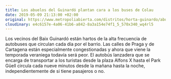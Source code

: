 ```yaml
---
title: Los abuelos del Guinardó plantan cara a los buses de Colau
date: 2019-05-09 21:13:00 +02:00
original: https://www.metropoliabierta.com/distritos/horta-guinardo/abuelos-guinardo-plantan-cara-buses-colau_16328_102.html
cloudinary: e4c6157e-4a06-41b6-a842-8a3a154e74f1_5_570x340_wq4rl5
---
```


Los vecinos del Baix Guinardó están hartos de la alta frecuencia de autobuses que circulan cada día por el barrio. Las calles de Praga y de Cartagena están especialmente congestionadas y ahora que viene la temporada veraniega todavía será peor. El autobús lanzadera que se encarga de transportar a los turistas desde la plaza Alfons X hasta el Park Güell circula cada nueve minutos desde la mañana hasta la noche, independientemente de si tiene pasajeros o no. 